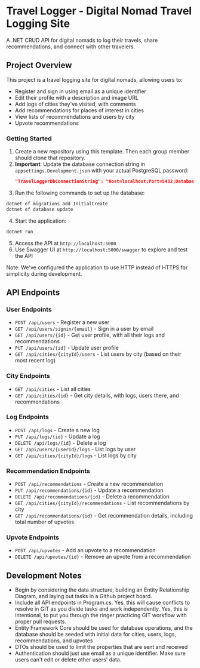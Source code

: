 # Travel Logger - Digital Nomad Travel Logging Site

A .NET CRUD API for digital nomads to log their travels, share recommendations, and connect with other travelers.

## Project Overview

This project is a travel logging site for digital nomads, allowing users to:
- Register and sign in using email as a unique identifier
- Edit their profile  with a description and image URL
- Add logs of cities they've visited, with comments
- Add recommendations for places of interest in cities
- View lists of recommendations and users by city
- Upvote recommendations


### Getting Started

1. Create a new repository using this template. Then each group member should clone that repository.
2. **Important**: Update the database connection string in `appsettings.Development.json` with your actual PostgreSQL password:
   ```json
   "TravelLoggerDbConnectionString": "Host=localhost;Port=5432;Database=TravelLogger;Username=postgres;Password=YourActualPasswordHere"
   ```
3. Run the following commands to set up the database:

```bash
dotnet ef migrations add InitialCreate
dotnet ef database update
```

4. Start the application:

```bash
dotnet run
```

5. Access the API at `http://localhost:5000`
6. Use Swagger UI at `http://localhost:5000/swagger` to explore and test the API

Note: We've configured the application to use HTTP instead of HTTPS for simplicity during development.

## API Endpoints

### User Endpoints
- `POST /api/users` - Register a new user
- `GET /api/users/signin/{email}` - Sign in a user by email
- `GET /api/users/{id}` - Get user profile, with all their logs and recommendations
- `PUT /api/users/{id}` - Update user profile
- `GET /api/cities/{cityId}/users` - List users by city (based on their most recent log)

### City Endpoints
- `GET /api/cities` - List all cities
- `GET /api/cities/{id}` - Get city details, with logs, users there, and recommendations

### Log Endpoints
- `POST /api/logs` - Create a new log
- `PUT /api/logs/{id}` - Update a log
- `DELETE /api/logs/{id}` - Delete a log
- `GET /api/users/{userId}/logs` - List logs by user
- `GET /api/cities/{cityId}/logs` - List logs by city

### Recommendation Endpoints
- `POST /api/recommendations` - Create a new recommendation
- `PUT /api/recommendations/{id}` - Update a recommendation
- `DELETE /api/recommendations/{id}` - Delete a recommendation
- `GET /api/cities/{cityId}/recommendations` - List recommendations by city
- `GET /api/recommendations/{id}` - Get recommendation details, including total number of upvotes

### Upvote Endpoints
- `POST /api/upvotes` - Add an upvote to a recommendation
- `DELETE /api/upvotes/{id}` - Remove an upvote from a recommendation

## Development Notes
- Begin by considering the data structure, building an Entity Relationship Diagram, and laying out tasks in a Github project board.
- Include all API endpoints in Program.cs. Yes, this will cause conflicts to resolve in GIT as you divide tasks and work independently. Yes, this is intentional, to put you through the ringer practicing GIT workflow with proper pull requests.
- Entity Framework Core should be used for database operations, and the database should be seeded with initial data for cities, users, logs, recommendations, and upvotes
- DTOs should be used to limit the properties that are sent and received
- Authentication should just use email as a unique identifier. Make sure users can't edit or delete other users' data.
